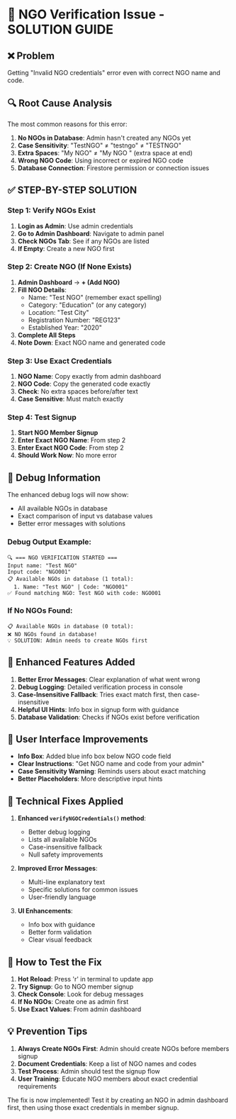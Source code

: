 # 🔧 NGO Verification Issue - SOLUTION GUIDE

## ❌ Problem
Getting "Invalid NGO credentials" error even with correct NGO name and code.

## 🔍 Root Cause Analysis
The most common reasons for this error:

1. **No NGOs in Database**: Admin hasn't created any NGOs yet
2. **Case Sensitivity**: "TestNGO" ≠ "testngo" ≠ "TESTNGO"
3. **Extra Spaces**: "My NGO" ≠ "My NGO " (extra space at end)
4. **Wrong NGO Code**: Using incorrect or expired NGO code
5. **Database Connection**: Firestore permission or connection issues

## ✅ STEP-BY-STEP SOLUTION

### Step 1: Verify NGOs Exist
1. **Login as Admin**: Use admin credentials
2. **Go to Admin Dashboard**: Navigate to admin panel
3. **Check NGOs Tab**: See if any NGOs are listed
4. **If Empty**: Create a new NGO first

### Step 2: Create NGO (If None Exists)
1. **Admin Dashboard** → **+ (Add NGO)**
2. **Fill NGO Details**:
   - Name: "Test NGO" (remember exact spelling)
   - Category: "Education" (or any category)
   - Location: "Test City"
   - Registration Number: "REG123"
   - Established Year: "2020"
3. **Complete All Steps**
4. **Note Down**: Exact NGO name and generated code

### Step 3: Use Exact Credentials
1. **NGO Name**: Copy exactly from admin dashboard
2. **NGO Code**: Copy the generated code exactly
3. **Check**: No extra spaces before/after text
4. **Case Sensitive**: Must match exactly

### Step 4: Test Signup
1. **Start NGO Member Signup**
2. **Enter Exact NGO Name**: From step 2
3. **Enter Exact NGO Code**: From step 2
4. **Should Work Now**: No more error

## 🐛 Debug Information

The enhanced debug logs will now show:
- All available NGOs in database
- Exact comparison of input vs database values
- Better error messages with solutions

### Debug Output Example:
```
🔍 === NGO VERIFICATION STARTED ===
Input name: "Test NGO"
Input code: "NGO001"
📋 Available NGOs in database (1 total):
  1. Name: "Test NGO" | Code: "NGO001"
✅ Found matching NGO: Test NGO with code: NGO001
```

### If No NGOs Found:
```
📋 Available NGOs in database (0 total):
❌ NO NGOs found in database!
💡 SOLUTION: Admin needs to create NGOs first
```

## 🚀 Enhanced Features Added

1. **Better Error Messages**: Clear explanation of what went wrong
2. **Debug Logging**: Detailed verification process in console
3. **Case-Insensitive Fallback**: Tries exact match first, then case-insensitive
4. **Helpful UI Hints**: Info box in signup form with guidance
5. **Database Validation**: Checks if NGOs exist before verification

## 📱 User Interface Improvements

- **Info Box**: Added blue info box below NGO code field
- **Clear Instructions**: "Get NGO name and code from your admin"
- **Case Sensitivity Warning**: Reminds users about exact matching
- **Better Placeholders**: More descriptive input hints

## 🔧 Technical Fixes Applied

1. **Enhanced `verifyNGOCredentials()` method**:
   - Better debug logging
   - Lists all available NGOs
   - Case-insensitive fallback
   - Null safety improvements

2. **Improved Error Messages**:
   - Multi-line explanatory text
   - Specific solutions for common issues
   - User-friendly language

3. **UI Enhancements**:
   - Info box with guidance
   - Better form validation
   - Clear visual feedback

## 🎯 How to Test the Fix

1. **Hot Reload**: Press 'r' in terminal to update app
2. **Try Signup**: Go to NGO member signup
3. **Check Console**: Look for debug messages
4. **If No NGOs**: Create one as admin first
5. **Use Exact Values**: From admin dashboard

## 💡 Prevention Tips

1. **Always Create NGOs First**: Admin should create NGOs before members signup
2. **Document Credentials**: Keep a list of NGO names and codes
3. **Test Process**: Admin should test the signup flow
4. **User Training**: Educate NGO members about exact credential requirements

The fix is now implemented! Test it by creating an NGO in admin dashboard first, then using those exact credentials in member signup.
